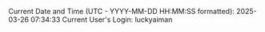 Current Date and Time (UTC - YYYY-MM-DD HH:MM:SS formatted): 2025-03-26 07:34:33
Current User's Login: luckyaiman
